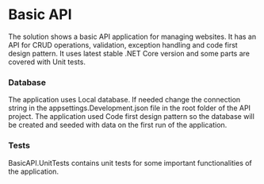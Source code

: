 # Basic API

The solution shows a basic API application for managing websites. It has an API for CRUD operations, validation, exception handling and code first design pattern.
It uses latest stable .NET Core version and some parts are covered with Unit tests. 

### Database

The application uses Local database. If needed change the connection string in the appsettings.Development.json file in the root folder of the API project.
The application used Code first design pattern so the database will be created and seeded with data on the first run of the application. 

### Tests

BasicAPI.UnitTests contains unit tests for some important functionalities of the application. 
